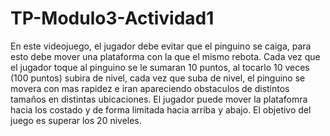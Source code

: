 # TP-Modulo3-Actividad1

En este videojuego, el jugador debe evitar que el pinguino se caiga, para esto debe mover una plataforma con la que el mismo rebota. Cada vez que el jugador toque al pinguino se le sumaran 10 puntos, al tocarlo 10 veces (100 puntos) subira de nivel, cada vez que suba de nivel, el pinguino se movera con mas rapidez e iran apareciendo obstaculos de distintos tamaños en distintas ubicaciones. El jugador puede mover la platafomra hacia los costado y de forma limitada hacia arriba y abajo.
El objetivo del juego es superar los 20 niveles.
